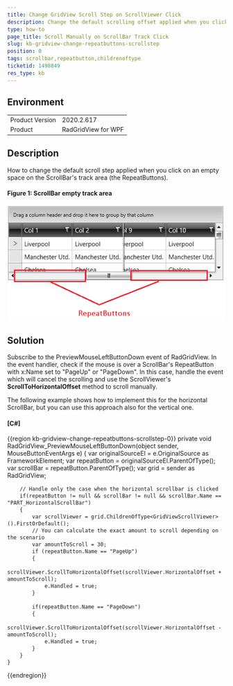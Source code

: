 ```yaml
---
title: Change GridView Scroll Step on ScrollViewer Click
description: Change the default scrolling offset applied when you click on the scrollbar track.
type: how-to
page_title: Scroll Manually on ScrollBar Track Click
slug: kb-gridview-change-repeatbuttons-scrollstep 
position: 0
tags: scrollbar,repeatbutton,childrenoftype
ticketid: 1498849
res_type: kb
---
```


## Environment

<table>
	<tbody>
		<tr>
			<td>Product Version</td>
			<td>2020.2.617</td>
		</tr>
		<tr>
			<td>Product</td>
			<td>RadGridView for WPF</td>
		</tr>
	</tbody>
</table>

## Description

How to change the default scroll step applied when you click on an empty space on the ScrollBar's track area (the RepeatButtons).

#### Figure 1: ScrollBar empty track area
![](images/kb-gridview-change-repeatbuttons-scrollstep-0.png)

## Solution

Subscribe to the PreviewMouseLeftButtonDown event of RadGridView. In the event handler, check if the mouse is over a ScrollBar's RepeatButton with x:Name set to "PageUp" or "PageDown". In this case, handle the event which will cancel the scrolling and use the ScrollViewer's __ScrollToHorizontalOffset__ method to scroll manually. 

The following example shows how to implement this for the horizontal ScrollBar, but you can use this approach also for the vertical one.

#### __[C#]__
{{region kb-gridview-change-repeatbuttons-scrollstep-0}}
	private void RadGridView_PreviewMouseLeftButtonDown(object sender, MouseButtonEventArgs e)
	{
		var originalSourceEl = e.OriginalSource as FrameworkElement;
		var repeatButton = originalSourceEl.ParentOfType<RepeatButton>();
		var scrollBar = repeatButton.ParentOfType<ScrollBar>();
		var grid = sender as RadGridView;

		// Handle only the case when the horizontal scrollbar is clicked
		if(repeatButton != null && scrollBar != null && scrollBar.Name == "PART_HorizontalScrollBar")
		{
			var scrollViewer = grid.ChildrenOfType<GridViewScrollViewer>().FirstOrDefault();
			// You can calculate the exact amount to scroll depending on the scenario 			
			var amountToScroll = 30;
			if (repeatButton.Name == "PageUp")
			{
				scrollViewer.ScrollToHorizontalOffset(scrollViewer.HorizontalOffset + amountToScroll);
				e.Handled = true;
			}

			if(repeatButton.Name == "PageDown")
			{
				scrollViewer.ScrollToHorizontalOffset(scrollViewer.HorizontalOffset - amountToScroll);
				e.Handled = true;
			}
		}
	}
{{endregion}}